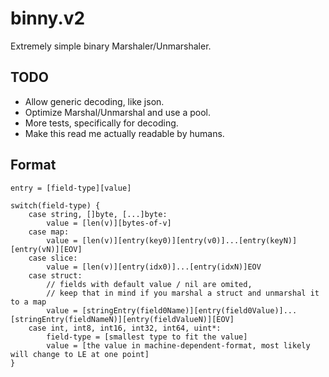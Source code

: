 # binny.v2
Extremely simple binary Marshaler/Unmarshaler.


## TODO

- Allow generic decoding, like json.
- Optimize Marshal/Unmarshal and use a pool.
- More tests, specifically for decoding.
- Make this read me actually readable by humans.

## Format

```
entry = [field-type][value]

switch(field-type) {
	case string, []byte, [...]byte:
		value = [len(v)][bytes-of-v]
	case map:
		value = [len(v)][entry(key0)][entry(v0)]...[entry(keyN)][entry(vN)][EOV]
	case slice:
		value = [len(v)][entry(idx0)]...[entry(idxN)]EOV
	case struct:
		// fields with default value / nil are omited,
		// keep that in mind if you marshal a struct and unmarshal it to a map
		value = [stringEntry(field0Name)][entry(field0Value)]...[stringEntry(fieldNameN)][entry(fieldValueN)][EOV]
	case int, int8, int16, int32, int64, uint*:
		field-type = [smallest type to fit the value]
		value = [the value in machine-dependent-format, most likely will change to LE at one point]
}
```